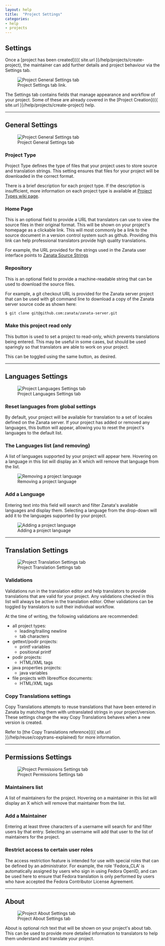 ```yaml
---
layout: help
title:  "Project Settings"
categories:
- help
- projects
---
```


## Settings

Once a [project has been created]({{ site.url }}/help/projects/create-project), the maintainer can add further details and project behaviour via the Settings tab.
<figure>
<img alt="Project General Settings tab" src="{{ site.url }}/images/302-project-settings-button.png" />
<figcaption>Project Settings tab link.</figcaption>
</figure>

The Settings tab contains fields that manage appearance and workflow of your project.  Some of these are already covered in the [Project Creation]({{ site.url }}/help/projects/create-project) help.

------------

## General Settings

<figure>
<img alt="Project General Settings tab" src="{{ site.url }}/images/302-project-general-settings.png" />
<figcaption>Project General Settings tab</figcaption>
</figure>

### Project Type

Project Type defines the type of files that your project uses to store source and translation strings. This setting ensures that files for your project will be downloaded in the correct format.

There is a brief description for each project type. If the description is insufficient, more information on each project type is available at [Project Types wiki page](https://github.com/zanata/zanata/wiki/Project-Types).

### Home Page

This is an optional field to provide a URL that translators can use to view the source files in their original format. This will be shown on your project's homepage as a clickable link. This will most commonly be a link to the source document in a version control system such as github. Providing this link can help professional translators provide high quality translations.

For example, the URL provided for the strings used in the Zanata user interface points to [Zanata Source Strings](https://github.com/zanata/zanata-server/blob/master/zanata-war/src/main/resources/messages.properties)

### Repository

This is an optional field to provide a machine-readable string that can be used to download the source files.

For example, a git checkout URL is provided for the Zanata server project that can be used with git command line to download a copy of the Zanata server source code as shown here:

```bash
$ git clone git@github.com:zanata/zanata-server.git
```

### Make this project read only

This button is used to set a project to read-only, which prevents translations being entered. This may be useful in some cases, but should be used sparingly so that translators are able to work on your project.

This can be toggled using the same button, as desired.

------------

## Languages Settings

<figure>
<img alt="Project Languages Settings tab" src="{{ site.url }}/images/302-project-languages-settings.png" />
<figcaption>Project Languages Settings tab</figcaption>
</figure>

### Reset languages from global settings

By default, your project will be available for translation to a set of locales defined on the Zanata server. If your project has added or removed any languages, this button will appear, allowing you to reset the project's languages to the default list.

### The Languages list (and removing)

A list of languages supported by your project will appear here. Hovering on a language in this list will display an X which will remove that language from the list.

<figure>
<img alt="Removing a project language" src="{{ site.url }}/images/302-project-languages-remove.png" />
<figcaption>Removing a project language</figcaption>
</figure>

### Add a Language

Entering text into this field will search and filter Zanata's available languages and display them. Selecting a language from the drop-down will add it to the languages supported by your project.

<figure>
<img alt="Adding a project language" src="{{ site.url }}/images/302-project-languages-add.png" />
<figcaption>Adding a project language</figcaption>
</figure>

------------

## Translation Settings

<figure>
<img alt="Project Translation Settings tab" src="{{ site.url }}/images/302-project-translation-settings.png" />
<figcaption>Project Translation Settings tab</figcaption>
</figure>

### Validations

Validations run in the translation editor and help translators to provide translations that are valid for your project. Any validations checked in this list will always be active in the translation editor. Other validations can be toggled by translators to suit their individual workflow.

At the time of writing, the following validations are recommended:

 - all project types:
   - leading/trailing newline
   - tab characters
 - gettext/podir projects:
   - printf variables
   - positional printf
 - podir projects:
   - HTML/XML tags
 - java properties projects:
   - java variables
 - file projects with libreoffice documents:
   - HTML/XML tags

### Copy Translations settings

Copy Translations attempts to reuse translations that have been entered in Zanata by matching them with untranslated strings in your project/version.  These settings change the way Copy Translations behaves when a new version is created.

Refer to [the Copy Translations reference]({{ site.url }}/help/reuse/copytrans-explained) for more information.

------------

## Permissions Settings

<figure>
<img alt="Project Permissions Settings tab" src="{{ site.url }}/images/302-project-permissions-settings.png" />
<figcaption>Project Permissions Settings tab</figcaption>
</figure>

### Maintainers list

A list of maintainers for the project.  Hovering on a maintainer in this list will display an X which will remove that maintainer from the list.

### Add a Maintainer

Entering at least three characters of a username will search for and filter users by that entry.  Selecting an username will add that user to the list of maintainers for the project.

### Restrict access to certain user roles

The access restriction feature is intended for use with special roles that can be defined by an administrator. For example, the role 'Fedora_CLA' is automatically assigned by users who sign in using Fedora OpenID, and can be used here to ensure that Fedora translation is only performed by users who have accepted the Fedora Contributor License Agreement.

------------

## About

<figure>
<img alt="Project About Settings tab" src="{{ site.url }}/images/302-project-about-settings.png" />
<figcaption>Project About Settings tab</figcaption>
</figure>

About is optional rich text that will be shown on your project's about tab. This can be used to provide more detailed information to translators to help them understand and translate your project.
